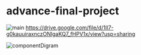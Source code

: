 # advance-final-project
![main](https://github.com/noorhonjol/advance-final-project/assets/29591992/44fc1646-e4e6-4b89-98d3-2a4042b45097)
https://drive.google.com/file/d/1II7-g0kauuiraxnczONIgaKQ7_fHPV1x/view?usp=sharing

![componentDigram](https://github.com/noorhonjol/advance-final-project/assets/29591992/0b474896-9d33-4788-a096-b5151027b2a4)
